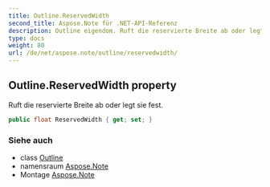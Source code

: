 ```yaml
---
title: Outline.ReservedWidth
second_title: Aspose.Note für .NET-API-Referenz
description: Outline eigendom. Ruft die reservierte Breite ab oder legt sie fest.
type: docs
weight: 80
url: /de/net/aspose.note/outline/reservedwidth/
---
```

## Outline.ReservedWidth property

Ruft die reservierte Breite ab oder legt sie fest.

```csharp
public float ReservedWidth { get; set; }
```

### Siehe auch

* class [Outline](../)
* namensraum [Aspose.Note](../../outline/)
* Montage [Aspose.Note](../../../)


